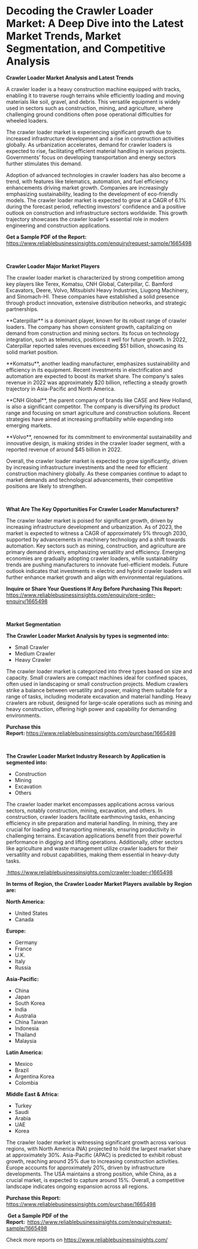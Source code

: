 <p><h1>Decoding the Crawler Loader Market: A Deep Dive into the Latest Market Trends, Market Segmentation, and Competitive Analysis</h1></p><p><strong>Crawler Loader Market Analysis and Latest Trends</strong></p>
<p><p>A crawler loader is a heavy construction machine equipped with tracks, enabling it to traverse rough terrains while efficiently loading and moving materials like soil, gravel, and debris. This versatile equipment is widely used in sectors such as construction, mining, and agriculture, where challenging ground conditions often pose operational difficulties for wheeled loaders.</p><p>The crawler loader market is experiencing significant growth due to increased infrastructure development and a rise in construction activities globally. As urbanization accelerates, demand for crawler loaders is expected to rise, facilitating efficient material handling in various projects. Governments’ focus on developing transportation and energy sectors further stimulates this demand.</p><p>Adoption of advanced technologies in crawler loaders has also become a trend, with features like telematics, automation, and fuel efficiency enhancements driving market growth. Companies are increasingly emphasizing sustainability, leading to the development of eco-friendly models. The crawler loader market is expected to grow at a CAGR of 6.1% during the forecast period, reflecting investors' confidence and a positive outlook on construction and infrastructure sectors worldwide. This growth trajectory showcases the crawler loader's essential role in modern engineering and construction applications.</p></p>
<p><strong>Get a Sample PDF of the Report:&nbsp;</strong> <a href="https://www.reliablebusinessinsights.com/enquiry/request-sample/1665498?utm_campaign=2379&utm_medium=2&utm_source=Github&utm_content=ia&utm_term=17022025&utm_id=crawler-loader">https://www.reliablebusinessinsights.com/enquiry/request-sample/1665498</a></p>
<p>&nbsp;</p>
<p><strong>Crawler Loader Major Market Players</strong></p>
<p><p>The crawler loader market is characterized by strong competition among key players like Terex, Komatsu, CNH Global, Caterpillar, C. Bamford Excavators, Deere, Volvo, Mitsubishi Heavy Industries, Liugong Machinery, and Sinomach-HI. These companies have established a solid presence through product innovation, extensive distribution networks, and strategic partnerships.</p><p>**Caterpillar** is a dominant player, known for its robust range of crawler loaders. The company has shown consistent growth, capitalizing on demand from construction and mining sectors. Its focus on technology integration, such as telematics, positions it well for future growth. In 2022, Caterpillar reported sales revenues exceeding $51 billion, showcasing its solid market position.</p><p>**Komatsu**, another leading manufacturer, emphasizes sustainability and efficiency in its equipment. Recent investments in electrification and automation are expected to boost its market share. The company's sales revenue in 2022 was approximately $20 billion, reflecting a steady growth trajectory in Asia-Pacific and North America.</p><p>**CNH Global**, the parent company of brands like CASE and New Holland, is also a significant competitor. The company is diversifying its product range and focusing on smart agriculture and construction solutions. Recent strategies have aimed at increasing profitability while expanding into emerging markets.</p><p>**Volvo**, renowned for its commitment to environmental sustainability and innovative design, is making strides in the crawler loader segment, with a reported revenue of around $45 billion in 2022.</p><p>Overall, the crawler loader market is expected to grow significantly, driven by increasing infrastructure investments and the need for efficient construction machinery globally. As these companies continue to adapt to market demands and technological advancements, their competitive positions are likely to strengthen.</p></p>
<p>&nbsp;</p>
<p><strong>What Are The Key Opportunities For Crawler Loader Manufacturers?</strong></p>
<p><p>The crawler loader market is poised for significant growth, driven by increasing infrastructure development and urbanization. As of 2023, the market is expected to witness a CAGR of approximately 5% through 2030, supported by advancements in machinery technology and a shift towards automation. Key sectors such as mining, construction, and agriculture are primary demand drivers, emphasizing versatility and efficiency. Emerging economies are gradually adopting crawler loaders, while sustainability trends are pushing manufacturers to innovate fuel-efficient models. Future outlook indicates that investments in electric and hybrid crawler loaders will further enhance market growth and align with environmental regulations.</p></p>
<p><strong>Inquire or Share Your Questions If Any Before Purchasing This Report:</strong> <a href="https://www.reliablebusinessinsights.com/enquiry/pre-order-enquiry/1665498?utm_campaign=2379&utm_medium=2&utm_source=Github&utm_content=ia&utm_term=17022025&utm_id=crawler-loader">https://www.reliablebusinessinsights.com/enquiry/pre-order-enquiry/1665498</a></p>
<p>&nbsp;</p>
<p><strong>Market Segmentation</strong></p>
<p><strong>The Crawler Loader Market Analysis by types is segmented into:</strong></p>
<p><ul><li>Small Crawler</li><li>Medium Crawler</li><li>Heavy Crawler</li></ul></p>
<p><p>The crawler loader market is categorized into three types based on size and capacity. Small crawlers are compact machines ideal for confined spaces, often used in landscaping or small construction projects. Medium crawlers strike a balance between versatility and power, making them suitable for a range of tasks, including moderate excavation and material handling. Heavy crawlers are robust, designed for large-scale operations such as mining and heavy construction, offering high power and capability for demanding environments.</p></p>
<p><strong>Purchase this Report:&nbsp;</strong><a href="https://www.reliablebusinessinsights.com/purchase/1665498?utm_campaign=2379&utm_medium=2&utm_source=Github&utm_content=ia&utm_term=17022025&utm_id=crawler-loader">https://www.reliablebusinessinsights.com/purchase/1665498</a></p>
<p>&nbsp;</p>
<p><strong>The Crawler Loader Market Industry Research by Application is segmented into:</strong></p>
<p><ul><li>Construction</li><li>Mining</li><li>Excavation</li><li>Others</li></ul></p>
<p><p>The crawler loader market encompasses applications across various sectors, notably construction, mining, excavation, and others. In construction, crawler loaders facilitate earthmoving tasks, enhancing efficiency in site preparation and material handling. In mining, they are crucial for loading and transporting minerals, ensuring productivity in challenging terrains. Excavation applications benefit from their powerful performance in digging and lifting operations. Additionally, other sectors like agriculture and waste management utilize crawler loaders for their versatility and robust capabilities, making them essential in heavy-duty tasks.</p></p>
<p><a href="https://www.reliablebusinessinsights.com/crawler-loader-r1665498?utm_campaign=2379&utm_medium=2&utm_source=Github&utm_content=ia&utm_term=17022025&utm_id=crawler-loader">&nbsp;https://www.reliablebusinessinsights.com/crawler-loader-r1665498</a></p>
<p><strong>In terms of Region, the Crawler Loader Market Players available by Region are:</strong></p>
<p>
    <p> <strong> North America: </strong>
        <ul>
            <li>United States</li>
            <li>Canada</li>
        </ul>
        </p> 
    <p> <strong> Europe: </strong>
        <ul>
            <li>Germany</li>
            <li>France</li>
            <li>U.K.</li>
            <li>Italy</li>
            <li>Russia</li>
        </ul>
        </p> 
    <p> <strong> Asia-Pacific: </strong>
        <ul>
            <li>China</li>
            <li>Japan</li>
            <li>South Korea</li>
            <li>India</li>
            <li>Australia</li>
            <li>China Taiwan</li>
            <li>Indonesia</li>
            <li>Thailand</li>
            <li>Malaysia</li>
        </ul>
        </p> 
    <p> <strong> Latin America: </strong>
        <ul>
            <li>Mexico</li>
            <li>Brazil</li>
            <li>Argentina Korea</li>
            <li>Colombia</li>
        </ul>
        </p> 
    <p> <strong> Middle East & Africa: </strong>
        <ul>
            <li>Turkey</li>
            <li>Saudi</li>
            <li>Arabia</li>
            <li>UAE</li>
            <li>Korea</li>
        </ul>
    </p>
    </p>
<p><p>The crawler loader market is witnessing significant growth across various regions, with North America (NA) projected to hold the largest market share at approximately 30%. Asia-Pacific (APAC) is predicted to exhibit robust growth, reaching around 25% due to increasing construction activities. Europe accounts for approximately 20%, driven by infrastructure developments. The USA maintains a strong position, while China, as a crucial market, is expected to capture around 15%. Overall, a competitive landscape indicates ongoing expansion across all regions.</p></p>
<p><strong>Purchase this Report: </strong><a href="https://www.reliablebusinessinsights.com/purchase/1665498?utm_campaign=2379&utm_medium=2&utm_source=Github&utm_content=ia&utm_term=17022025&utm_id=crawler-loader">https://www.reliablebusinessinsights.com/purchase/1665498</a></p>
<p>&nbsp;<strong>Get a Sample PDF of the Report:&nbsp;&nbsp;</strong><a href="https://www.reliablebusinessinsights.com/enquiry/request-sample/1665498?utm_campaign=2379&utm_medium=2&utm_source=Github&utm_content=ia&utm_term=17022025&utm_id=crawler-loader">https://www.reliablebusinessinsights.com/enquiry/request-sample/1665498</a></p>
<p><strong></strong></p>
<p>Check more reports on <a href="https://www.reliablebusinessinsights.com/?utm_campaign=2379&utm_medium=2&utm_source=Github&utm_content=ia&utm_term=17022025&utm_id=crawler-loader">https://www.reliablebusinessinsights.com/</a></p>